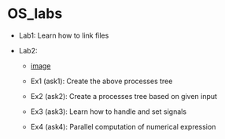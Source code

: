 # OS_labs

* Lab1: Learn how to link files 

* Lab2:
  * [image](https://user-images.githubusercontent.com/59019434/169231627-fb54c14b-4423-4049-951f-de880e670b55.png)

  * Ex1 (ask1): Create the above processes tree
  * Ex2 (ask2): Create a processes tree based on given input 
  * Ex3 (ask3): Learn how to handle and set signals
  * Ex4 (ask4): Parallel computation of numerical expression 
